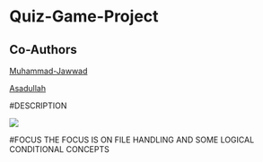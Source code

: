 # Quiz-Game-Project

## Co-Authors

<p><a href="https://github.com/Muhammad-Jawwad">Muhammad-Jawwad</a></p>
<p><a href="https://github.com/Asad-devv">Asadullah</a></p>

#DESCRIPTION

<img src="https://camo.envatousercontent.com/49b77ded4a69e294c24bd01b0299c160b56e4f15/687474703a2f2f64656d6f6e6973626c61636b2e636f6d2f636f64652f323031362f7175697a67616d652f6775696465312e6a7067"></img>

#FOCUS
THE FOCUS IS ON FILE HANDLING AND SOME LOGICAL CONDITIONAL CONCEPTS
